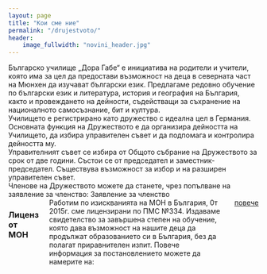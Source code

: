 ```yaml
---
layout: page
title: "Кои сме ние"
permalink: "/drujestvoto/"
header:
    image_fullwidth: "novini_header.jpg"
---
```


<div class="row">
    <div class="small-9 columns t30">
        Българско училище „Дора Габе“ е инициатива на родители и учители, която има за цел да предостави възможност на деца в северната част на Мюнхен да изучават български език.  
        Предлагаме редовно обучение по български език и литература, история и география на България, както и провеждането на дейности, съдействащи за съхранение на националното самосъзнание, бит и култура.  <br/>
        Училището е регистрирано като дружество с идеална цел в Германия. Основната функция на Дружеството е да организира дейността на Училището, да избира управителен съвет и да подпомага и контролира дейността му.  <br/>
        Управителният съвет се избира от Общото събрание на Дружеството за срок от две години. Състои се от председател и заместник- председател. Съществува възможност за избор и на разширен управителен съвет.  <br/>
        Членове на Дружеството можете да станете, чрез попълване на заявление за членство: Заявление за членство  
    </div>
    <div class="small-3 columns shadow-black">
        <h3>Лиценз от МОН</h3>
            Работим по изискванията на МОН в България, 0т 2015г. сме лицензирани по ПМС №334. Издаваме свидетелство за завършена степен на обучение, която дава възможност на нашите деца да продължат образованието си в България, без да полагат приравнителен изпит. Повече информация за постановлението можете да намерите на: <a href="https://www.mon.bg/bg/174" target="blank">повече </a>
    </div>
</div>